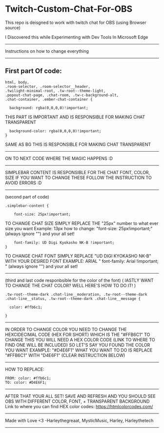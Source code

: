 # Twitch-Custom-Chat-For-OBS
This repo is deisgned to work with twitch chat for OBS (using Browser source)

I Discovered this while Experimenting with Dev Tools In Microsoft Edge 

--------------------------------------------------------------------------
Instructions on how to change everything 

--------------------------------------------------------------------------
First part Of code:
--------------------------------------------------------------------------
    html, body,
    .room-selector, .room-selector__header,
    .twilight-minimal-root, .tw-root--theme-light,
    .popout-chat-page, .chat-room, .tw-c-background-alt,
    .chat-container, .ember-chat-container {
    
      background: rgba(0,0,0,0)!important; 
THIS PART IS IMPORTANT AND IS RESPONSIBLE FOR MAKING CHAT TRANSPARENT
    
      background-color: rgba(0,0,0,0)!important;  
    }
SAME AS BG THIS IS RESPONSIBLE FOR MAKING CHAT TRANSPARENT
    

--------------------------------------------------------------------------
ON TO NEXT CODE WHERE THE MAGIC HAPPENS :D

--------------------------------------------------------------------------
SIMPLEBAR CONTENT IS RESPONSIBLE FOR THE CHAT FONT, COLOR, SIZE IF YOU WANT TO CHANGE THESE FOLLOW THE INSTRUCTION TO AVOID ERRORS :D

--------------------------------------------------------------------------
(second part of code)
 
    .simplebar-content {
    
        font-size: 25px!important;  

TO CHANGE CHAT SIZE SIMPLY REPLACE THE "25px" number to what ever size you want Example: 13px
how to change: "font-size: 25px!important;" (always ignore "") and your all set! 
    
        font-family: UD Digi Kyokasho NK-B !important; 
    }

TO CHANGE CHAT FONT SIMPLY REPLACE "UD DIGI KYOKASHO NK-B" WITH YOUR DESIRED FONT
EXAMPLE: ARIAL " font-family: Arial !important; " (always ignore "") and your all set! 


--------------------------------------------------------------------------
(third and last code responbsible for the color of the font) ( lASTLY WANT TO CHANGE THE CHAT COLOR? WELL HERE'S HOW TO DO IT! )

    .tw-root--theme-dark .chat-line__moderation, .tw-root--theme-dark .chat-line__status, .tw-root--theme-dark .chat-line__message {

      color: #ffb6c1; 

    }
--------------------------------------------------------------------------
IN ORDER TO CHANGE COLOR YOU NEED TO CHANGE THE HEXCIDECIMAL CODE (HEX FOR SHORT) WHICH IS THE "#FFB6C1" TO CHANGE THIS
 YOU WILL NEED A HEX COLOR CODE (LINK TO WHERE TO FIND ONE WILL BE INCLUDED) SO LET'S SAY YOU FOUND THE COLOR YOU WANT EXAMPLE:  "#D4E6F1"
WHAT YOU WANT TO DO IS REPLACE "#FFB6C1" WITH "D4E6F1" (CLEAR INSTRUCTION BELOW)

-------------------------------------------------------------------------- 
HOW TO REPLACE:
 
    FROM: color: #ffb6c1;
    TO: color: #D4E6F1; 

--------------------------------------------------------------------------
AFTER THAT YOUR ALL SET! SAVE AND REFRESH AND YOU SHOULD 
SEE OBS WITH DIFFERENT COLOR, FONT, + TRANSPARENT BACKGROUND
Link to where you can find HEX color codes: https://htmlcolorcodes.com/

--------------------------------------------------------------------------
Made with Love <3
-Harleythegreaat, MysticMusic, Harley, Harleythetech 

--------------------------------------------------------------------------

